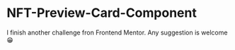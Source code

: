 # NFT-Preview-Card-Component
I finish another challenge fron Frontend Mentor. Any suggestion is welcome😁
